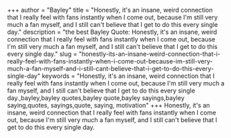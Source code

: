 +++
author = "Bayley"
title = "Honestly, it's an insane, weird connection that I really feel with fans instantly when I come out, because I'm still very much a fan myself, and I still can't believe that I get to do this every single day."
description = "the best Bayley Quote: Honestly, it's an insane, weird connection that I really feel with fans instantly when I come out, because I'm still very much a fan myself, and I still can't believe that I get to do this every single day."
slug = "honestly-its-an-insane-weird-connection-that-i-really-feel-with-fans-instantly-when-i-come-out-because-im-still-very-much-a-fan-myself-and-i-still-cant-believe-that-i-get-to-do-this-every-single-day"
keywords = "Honestly, it's an insane, weird connection that I really feel with fans instantly when I come out, because I'm still very much a fan myself, and I still can't believe that I get to do this every single day.,bayley,bayley quotes,bayley quote,bayley sayings,bayley saying,quotes, sayings,quote, saying, motivation"
+++
Honestly, it's an insane, weird connection that I really feel with fans instantly when I come out, because I'm still very much a fan myself, and I still can't believe that I get to do this every single day.
